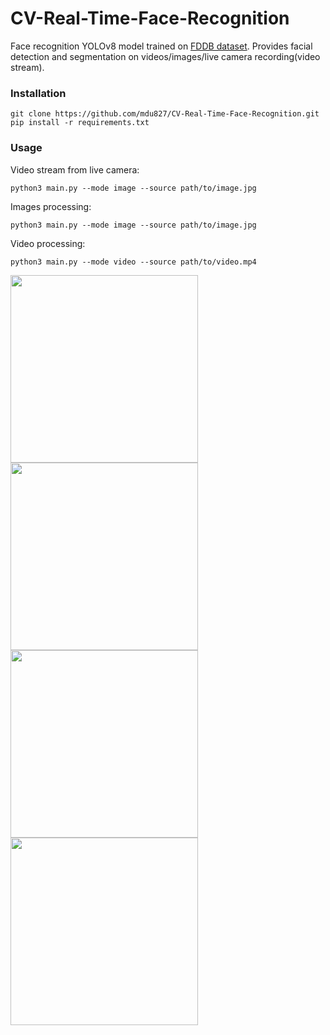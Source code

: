 # CV-Real-Time-Face-Recognition
Face recognition YOLOv8 model trained on [FDDB dataset](https://universe.roboflow.com/fddb/face-detection-40nq0/dataset/1). Provides facial detection and segmentation on videos/images/live camera recording(video stream).

### Installation
```
git clone https://github.com/mdu827/CV-Real-Time-Face-Recognition.git
pip install -r requirements.txt
```

### Usage
Video stream from live camera:
```
python3 main.py --mode image --source path/to/image.jpg
```
Images processing:
```
python3 main.py --mode image --source path/to/image.jpg
```
Video processing:
```
python3 main.py --mode video --source path/to/video.mp4
```
<p float="left">
  <img src="img6.jpg" width="300"/>
  <img src="img7.jpg" width="300"/>
  <img src="img6p.jpg" width="300"/>
  <img src="img7p.jpg" width="300"/>
</p>
